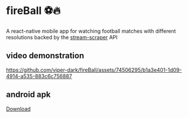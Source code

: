 # fireBall ⚽:fire:
A react-native mobile app  for watching football matches with different resolutions backed by
the [stream-scraper](https://github.com/viper-dark/stream-scraper) API 

## video demonstration




https://github.com/viper-dark/fireBall/assets/74506295/b1a3e401-1d09-4914-a535-883c6c756887




 ## android apk
 [Download](/app-release.apk)
 
 


